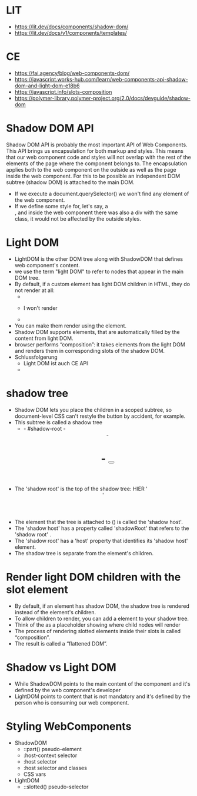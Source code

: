 
# LIT 
- https://lit.dev/docs/components/shadow-dom/
- https://lit.dev/docs/v1/components/templates/

# CE
- https://fai.agency/blog/web-components-dom/
- https://javascript.works-hub.com/learn/web-components-api-shadow-dom-and-light-dom-e18b6
- https://javascript.info/slots-composition
- https://polymer-library.polymer-project.org/2.0/docs/devguide/shadow-dom


# Shadow DOM API 
Shadow DOM API is probably the most important API of Web Components. This API brings us encapsulation for both markup and styles. This means that our web component code and styles will not overlap with the rest of the elements of the page where the component belongs to. The encapsulation applies both to the web component on the outside as well as the page inside the web component. For this to be possible an independent DOM subtree (shadow DOM) is attached to the main DOM.
- If we execute a document.querySelector() we won't find any element of the web component.
- If we define some style for, let's say, a <div class="button">, and inside the web component 
  there was also a div with the same class, it would not be affected by the outside styles.

#  Light DOM 
- LightDOM is the other DOM tree along with ShadowDOM that defines web component's content. 
- we use the term "light DOM" to refer to nodes that appear in the main DOM tree.
- By default, if a custom element has light DOM children in HTML, they do not render at all:
  - <my-element>
  - <p>I won't render</p>
  - </my-element> 
- You can make them render using the <slot> element. 
- Shadow DOM supports <slot> elements, that are automatically filled by the content from light DOM.
- browser performs “composition”: it takes elements from the light DOM and renders them in corresponding slots of the shadow DOM. 
- Schlussfolgerung
  - Light DOM ist auch CE API
  - 

# shadow tree
- Shadow DOM lets you place the children in a scoped subtree, 
  so document-level CSS can't restyle the button by accident, for example. 
- This subtree is called a shadow tree
  - <my-header>
    - #shadow-root
      - <header>
        - <h1>
        - <button>
- The 'shadow root' is the top of the shadow tree: HIER '<header>'
- The element that the tree is attached to (<my-header>) is called the 'shadow host'. 
- The 'shadow host' has a property called 'shadowRoot' that refers to the 'shadow root' .  
- The 'shadow root'  has a 'host' property that identifies its 'shadow host' element.
- The shadow tree is separate from the element's children. 



# Render light DOM children with the slot element
- By default, if an element has shadow DOM, the shadow tree is rendered instead of the element's children. 
- To allow children to render, you can add a <slot> element to your shadow tree. 
- Think of the <slot> as a placeholder showing where child nodes will render
- The process of rendering slotted elements inside their slots is called “composition”.
- The result is called a “flattened DOM”.

# Shadow vs Light DOM
- While ShadowDOM points to the main content of the component and it's defined by the web component's developer
- LightDOM points to content that is not mandatory and it's defined by the person who is consuming our web component.

# Styling WebComponents 
- ShadowDOM
  - ::part() pseudo-element
  - :host-context selector
  - :host selector
  - :host selector and classes
  - CSS vars
- LightDOM
  - ::slotted() pseudo-selector